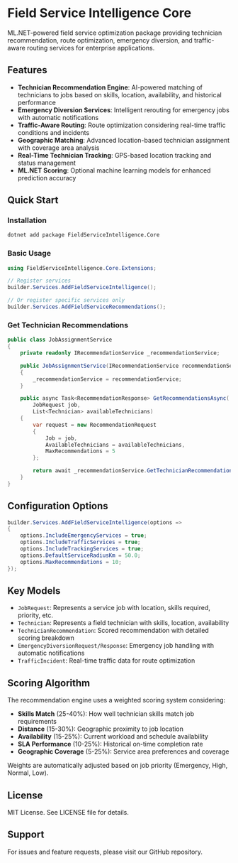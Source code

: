 # Field Service Intelligence Core

ML.NET-powered field service optimization package providing technician recommendation, route optimization, emergency diversion, and traffic-aware routing services for enterprise applications.

## Features

- **Technician Recommendation Engine**: AI-powered matching of technicians to jobs based on skills, location, availability, and historical performance
- **Emergency Diversion Services**: Intelligent rerouting for emergency jobs with automatic notifications
- **Traffic-Aware Routing**: Route optimization considering real-time traffic conditions and incidents
- **Geographic Matching**: Advanced location-based technician assignment with coverage area analysis
- **Real-Time Technician Tracking**: GPS-based location tracking and status management
- **ML.NET Scoring**: Optional machine learning models for enhanced prediction accuracy

## Quick Start

### Installation

```bash
dotnet add package FieldServiceIntelligence.Core
```

### Basic Usage

```csharp
using FieldServiceIntelligence.Core.Extensions;

// Register services
builder.Services.AddFieldServiceIntelligence();

// Or register specific services only
builder.Services.AddFieldServiceRecommendations();
```

### Get Technician Recommendations

```csharp
public class JobAssignmentService
{
    private readonly IRecommendationService _recommendationService;

    public JobAssignmentService(IRecommendationService recommendationService)
    {
        _recommendationService = recommendationService;
    }

    public async Task<RecommendationResponse> GetRecommendationsAsync(
        JobRequest job,
        List<Technician> availableTechnicians)
    {
        var request = new RecommendationRequest
        {
            Job = job,
            AvailableTechnicians = availableTechnicians,
            MaxRecommendations = 5
        };

        return await _recommendationService.GetTechnicianRecommendationsAsync(request);
    }
}
```

## Configuration Options

```csharp
builder.Services.AddFieldServiceIntelligence(options =>
{
    options.IncludeEmergencyServices = true;
    options.IncludeTrafficServices = true;
    options.IncludeTrackingServices = true;
    options.DefaultServiceRadiusKm = 50.0;
    options.MaxRecommendations = 10;
});
```

## Key Models

- `JobRequest`: Represents a service job with location, skills required, priority, etc.
- `Technician`: Represents a field technician with skills, location, availability
- `TechnicianRecommendation`: Scored recommendation with detailed scoring breakdown
- `EmergencyDiversionRequest/Response`: Emergency job handling with automatic notifications
- `TrafficIncident`: Real-time traffic data for route optimization

## Scoring Algorithm

The recommendation engine uses a weighted scoring system considering:

- **Skills Match** (25-40%): How well technician skills match job requirements
- **Distance** (15-30%): Geographic proximity to job location
- **Availability** (15-25%): Current workload and schedule availability
- **SLA Performance** (10-25%): Historical on-time completion rate
- **Geographic Coverage** (5-25%): Service area preferences and coverage

Weights are automatically adjusted based on job priority (Emergency, High, Normal, Low).

## License

MIT License. See LICENSE file for details.

## Support

For issues and feature requests, please visit our GitHub repository.